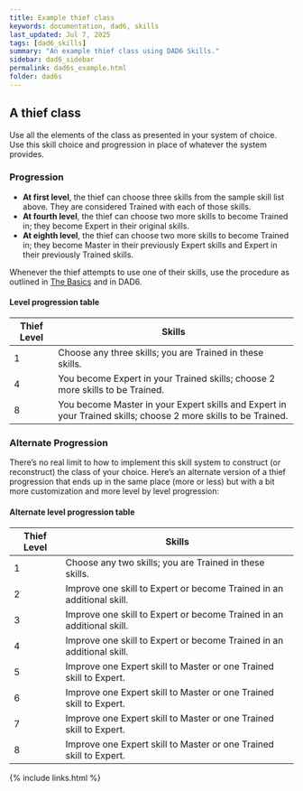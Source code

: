 ```yaml
---
title: Example thief class
keywords: documentation, dad6, skills
last_updated: Jul 7, 2025
tags: [dad6_skills]
summary: "An example thief class using DAD6 Skills."
sidebar: dad6_sidebar
permalink: dad6s_example.html
folder: dad6s
---
```


## A thief class

Use all the elements of the class as presented in your system of choice. Use this skill choice and progression in place of whatever the system provides.

### Progression

- **At first level**, the thief can choose three skills from the sample skill list above. They are considered Trained with each of those skills.
- **At fourth level**, the thief can choose two more skills to become Trained in; they become Expert in their original skills.
- **At eighth level**, the thief can choose two more skills to become Trained in; they become Master in their previously Expert skills and Expert in their previously Trained skills.

Whenever the thief attempts to use one of their skills, use the procedure as outlined in [The Basics](dad6s_basics.html) and in DAD6.

#### Level progression table

| Thief Level | Skills                                                                                                         |
| ----------- | -------------------------------------------------------------------------------------------------------------- |
| 1           | Choose any three skills; you are Trained in these skills.                                                      |
| 4           | You become Expert in your Trained skills; choose 2 more skills to be Trained.                                  |
| 8           | You become Master in your Expert skills and Expert in your Trained skills; choose 2 more skills to be Trained. |

### Alternate Progression

There’s no real limit to how to implement this skill system to construct (or reconstruct) the class of your choice. Here’s an alternate version of a thief progression that ends up in the same place (more or less) but with a bit more customization and more level by level progression:

#### Alternate level progression table

| Thief Level | Skills                                                                |
| ----------- | --------------------------------------------------------------------- |
| 1           | Choose any two skills; you are Trained in these skills.               |
| 2           | Improve one skill to Expert or become Trained in an additional skill. |
| 3           | Improve one skill to Expert or become Trained in an additional skill. |
| 4           | Improve one skill to Expert or become Trained in an additional skill. |
| 5           | Improve one Expert skill to Master or one Trained skill to Expert.    |
| 6           | Improve one Expert skill to Master or one Trained skill to Expert.    |
| 7           | Improve one Expert skill to Master or one Trained skill to Expert.    |
| 8           | Improve one Expert skill to Master or one Trained skill to Expert.    |

{% include links.html %}
